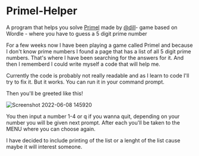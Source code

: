 # Primel-Helper
A program that helps you solve [Primel](https://github.com/dill/primel) made by [@dill](https://github.com/dill?page=2&tab=repositories)- game based on Wordle - where you have to guess a 5 digit prime number

For a few weeks now I have been playing a game called Primel and because I don't know prime numbers I found a page that has a list of all 5 digit prime numbers. That's where I have been searching for the answers for it. And then I rememberd I could write myself a code that will help me. 

Currently the code is probably not really readable and as I learn to code I'll try to fix it. But it works.
You can run it in your command prompt.

Then you'll be greeted like this!

![Screenshot 2022-06-08 145920](https://user-images.githubusercontent.com/94166244/172622489-e8634e0e-26fc-486c-a769-cba2bc82d8d7.png)

You then input a number 1-4 or q if you wanna quit, depending on your number you will be given next prompt. After each you'll be taken to the MENU where you can choose again. 

I have decided to include printing of the list or a lenght of the list cause maybe it will interest someone.
